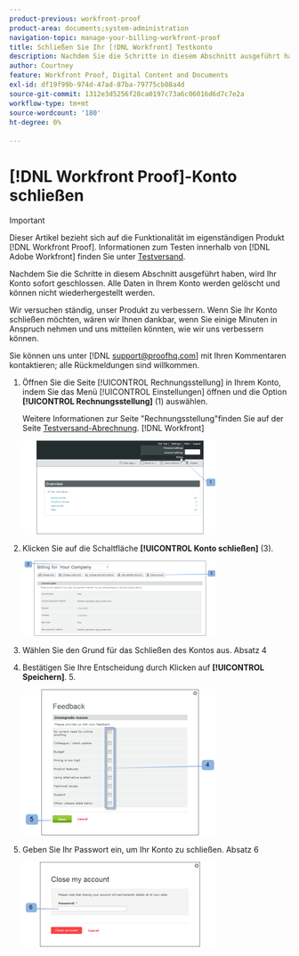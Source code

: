 ```yaml
---
product-previous: workfront-proof
product-area: documents;system-administration
navigation-topic: manage-your-billing-workfront-proof
title: Schließen Sie Ihr [!DNL Workfront] Testkonto
description: Nachdem Sie die Schritte in diesem Abschnitt ausgeführt haben, wird Ihr Konto sofort geschlossen. Alle Daten in Ihrem Konto werden gelöscht und können nicht wiederhergestellt werden.
author: Courtney
feature: Workfront Proof, Digital Content and Documents
exl-id: df19f99b-974d-47ad-87ba-79775cb08a4d
source-git-commit: 1312e3d5256f28ca0197c73a6c06016d6d7c7e2a
workflow-type: tm+mt
source-wordcount: '180'
ht-degree: 0%

---
```


# [!DNL Workfront Proof]-Konto schließen

>[!IMPORTANT]
>
>Dieser Artikel bezieht sich auf die Funktionalität im eigenständigen Produkt [!DNL Workfront Proof]. Informationen zum Testen innerhalb von [!DNL Adobe Workfront] finden Sie unter [Testversand](../../../review-and-approve-work/proofing/proofing.md).

Nachdem Sie die Schritte in diesem Abschnitt ausgeführt haben, wird Ihr Konto sofort geschlossen. Alle Daten in Ihrem Konto werden gelöscht und können nicht wiederhergestellt werden.

Wir versuchen ständig, unser Produkt zu verbessern. Wenn Sie Ihr Konto schließen möchten, wären wir Ihnen dankbar, wenn Sie einige Minuten in Anspruch nehmen und uns mitteilen könnten, wie wir uns verbessern können.

Sie können uns unter [!DNL support@proofhq.com] mit Ihren Kommentaren kontaktieren; alle Rückmeldungen sind willkommen.

1. Öffnen Sie die Seite [!UICONTROL Rechnungsstellung] in Ihrem Konto, indem Sie das Menü [!UICONTROL Einstellungen] öffnen und die Option **[!UICONTROL Rechnungsstellung]** (1) auswählen.

   Weitere Informationen zur Seite &quot;Rechnungsstellung&quot;finden Sie auf der Seite [Testversand-Abrechnung](../../../workfront-proof/wp-billingsettings/manage-your-billing/wp-billing-page.md). [!DNL Workfront] 

   ![](assets/upgradesdowngrades-billing-settings-350x168.png)

1. Klicken Sie auf die Schaltfläche **[!UICONTROL Konto schließen]** (3).

   ![Rechnungsstellung_-_close_your_account.png](assets/billing---close-your-account-350x135.png)

1. Wählen Sie den Grund für das Schließen des Kontos aus. Absatz 4
1. Bestätigen Sie Ihre Entscheidung durch Klicken auf **[!UICONTROL Speichern]**. 5.

   ![Close_Account_-_pop-up.png](assets/close-account---pop-up-350x262.png)

1. Geben Sie Ihr Passwort ein, um Ihr Konto zu schließen. Absatz 6

   ![Close_Account_-_password_pop-up.png](assets/close-account---password-pop-up-350x152.png)
